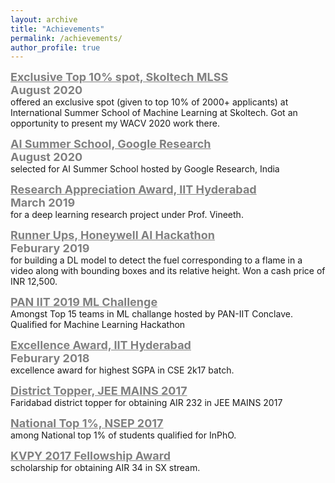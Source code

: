 ```yaml
---
layout: archive
title: "Achievements"
permalink: /achievements/
author_profile: true
---
```


<span style="color:gray"><b><font size=4> <u>Exclusive Top 10% spot, Skoltech MLSS </u></font></b></span> <br/> 
<span style="color:gray"><b><font size=4>August 2020 </font></b></span><br/>
offered an exclusive spot (given to top 10% of 2000+ applicants) at International Summer School of Machine Learning at Skoltech. Got an opportunity to present my WACV 2020 work there. 

<span style="color:gray"><b><font size=4><u>AI Summer School, Google Research</u></font></b></span> <br/> 
<span style="color:gray"><b><font size=4>August 2020 </font></b></span><br/>
selected for AI Summer School hosted by Google Research, India

<span style="color:gray"><b><font size=4><u>Research Appreciation Award, IIT Hyderabad </u></font></b></span> <br/> 
<span style="color:gray"><b><font size=4>March 2019</font></b></span><br/>
for a deep learning research project under Prof. Vineeth.

<span style="color:gray"><b><font size=4><u>Runner Ups, Honeywell AI Hackathon</u></font></b></span> <br/> 
<span style="color:gray"><b><font size=4>Feburary 2019</font></b></span><br/>
for building a DL model to detect the fuel corresponding to a flame in a video along with bounding boxes and its relative height. Won a cash price of INR 12,500.

<span style="color:gray"><b><font size=4><u>PAN IIT 2019 ML Challenge</u></font></b></span><br/>
Amongst Top 15 teams in ML challange hosted by PAN-IIT Conclave. Qualified for Machine Learning Hackathon

<span style="color:gray"><b><font size=4><u>Excellence Award, IIT Hyderabad </u></font></b></span> <br/> 
<span style="color:gray"><b><font size=4>Feburary 2018</font></b></span><br/>
excellence award for highest SGPA in CSE 2k17 batch.

<span style="color:gray"><b><font size=4><u>District Topper, JEE MAINS 2017 </u></font></b></span><br/>
Faridabad district topper for obtaining AIR 232 in JEE MAINS 2017 

<span style="color:gray"><b><font size=4><u>National Top 1%, NSEP 2017 </u></font></b></span> <br/> 
among National top 1\% of students qualified for InPhO.

<span style="color:gray"><b><font size=4><u>KVPY 2017 Fellowship Award </u></font></b></span><br/> scholarship for obtaining AIR 34 in SX stream.
